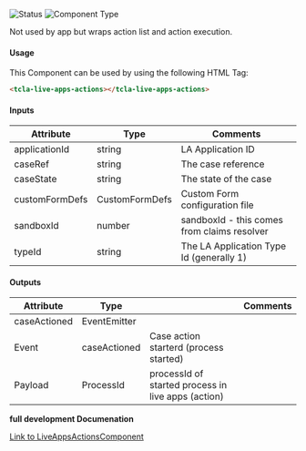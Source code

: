 
![Status][auto] ![Component Type][top] <!--Component Meta {"created_by":"JS", "reviewed_by":"JG", "last_modified_by":"JS", "comment":"init"} Component Meta -->


<p>Not used by app but wraps action list and action execution.</p>



#### Usage


This Component can be used by using the following HTML Tag:

```html
<tcla-live-apps-actions></tcla-live-apps-actions>
```

#### Inputs

Attribute | Type | Comments
--- | --- | ---
applicationId | string | LA Application ID
caseRef | string | The case reference
caseState | string | The state of the case
customFormDefs | CustomFormDefs | Custom Form configuration file
sandboxId | number | sandboxId - this comes from claims resolver
typeId | string | The LA Application Type Id (generally 1)

#### Outputs

Attribute | Type |   | Comments
--- | --- | --- | ---
caseActioned | EventEmitter<ProcessId> |   |  
  | Event |  caseActioned  |  Case action starterd (process started)
  | Payload |  ProcessId  |  processId of started process in live apps (action)


<b>full development Documenation</b>

[Link to LiveAppsActionsComponent](https://tibcosoftware.github.io/TCSTK-Angular/libdocs/tc-core-lib/components/LiveAppsActionsComponent.html)


[auto]: https://img.shields.io/badge/Status-auto%20generated-lightgrey.svg?style=flat "auto generated"

[manually]: https://img.shields.io/badge/Status-manually%20created-yellow.svg?style=flat "manually created"

[draft]: https://img.shields.io/badge/Status-draft-red.svg?style=flat "draft"

[review]: https://img.shields.io/badge/Status-need%20review-yellowgreen.svg?style=flat "need review"

[review done]: https://img.shields.io/badge/Status-review%20done-green.svg?style=flat "review done"

[finalized]: https://img.shields.io/badge/Status-finalized-brightgreen.svg?style=flat "finalized"

[top]: https://img.shields.io/badge/Component%20Type-Top-blue.svg?style=flat "top Component"

[major]: https://img.shields.io/badge/Component%20Type-major%20Component-blue.svg?style=flat "major Component"

[minor]: https://img.shields.io/badge/Component%20Type-minor%20Component-blue.svg?style=flat "minor Component"


